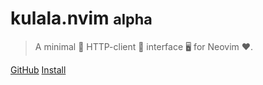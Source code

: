 # kulala.nvim <small>alpha</small>

> A minimal 🤏 HTTP-client 🐼 interface 🖥️ for Neovim ❤️.

[GitHub](https://github.com/mistweaverco/kulala.nvim)
[Install](install)
